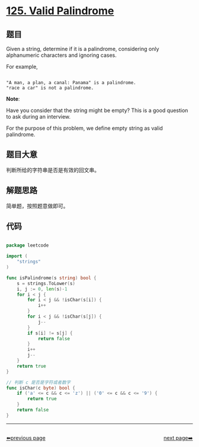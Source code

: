 # [125. Valid Palindrome](https://leetcode.com/problems/valid-palindrome/description/)

## 题目

Given a string, determine if it is a palindrome, considering only alphanumeric characters and ignoring cases.

For example,

```

"A man, a plan, a canal: Panama" is a palindrome.
"race a car" is not a palindrome.

```

**Note**:  

Have you consider that the string might be empty? This is a good question to ask during an interview.

For the purpose of this problem, we define empty string as valid palindrome.

## 题目大意

判断所给的字符串是否是有效的回文串。

## 解题思路

简单题，按照题意做即可。

## 代码

```go

package leetcode

import (
	"strings"
)

func isPalindrome(s string) bool {
	s = strings.ToLower(s)
	i, j := 0, len(s)-1
	for i < j {
		for i < j && !isChar(s[i]) {
			i++
		}
		for i < j && !isChar(s[j]) {
			j--
		}
		if s[i] != s[j] {
			return false
		}
		i++
		j--
	}
	return true
}

// 判断 c 是否是字符或者数字
func isChar(c byte) bool {
	if ('a' <= c && c <= 'z') || ('0' <= c && c <= '9') {
		return true
	}
	return false
}

```



----------------------------------------------
<div style="display: flex;justify-content: space-between;align-items: center;">
<p><a href="https://books.halfrost.com/leetcode/ChapterFour/0100~0199/0124.Binary-Tree-Maximum-Path-Sum/">⬅️previous page</a></p>
<p><a href="https://books.halfrost.com/leetcode/ChapterFour/0100~0199/0126.Word-Ladder-II/">next page➡️</a></p>
</div>
